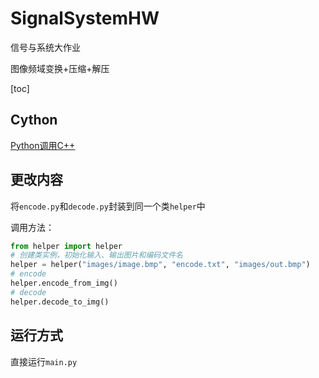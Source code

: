 # SignalSystemHW
信号与系统大作业

图像频域变换+压缩+解压

[toc]

## Cython

[Python调用C++](https://zhuanlan.zhihu.com/p/74219095)

## 更改内容

将`encode.py`和`decode.py`封装到同一个类`helper`中

调用方法：

```python
from helper import helper
# 创建类实例，初始化输入、输出图片和编码文件名
helper = helper("images/image.bmp", "encode.txt", "images/out.bmp")
# encode
helper.encode_from_img()
# decode
helper.decode_to_img()
```



## 运行方式

直接运行`main.py`
